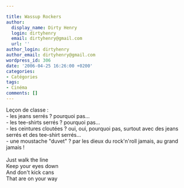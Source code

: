 ```yaml
---

title: Wassup Rockers
author:
  display_name: Dirty Henry
  login: dirtyhenry
  email: dirtyhenry@gmail.com
  url: ''
author_login: dirtyhenry
author_email: dirtyhenry@gmail.com
wordpress_id: 306
date: '2006-04-25 16:26:00 +0200'
categories:
- Catégories
tags:
- Cinéma
comments: []
---
```

Leçon de classe :<br />- les jeans serrés ? pourquoi pas...<br />- les tee-shirts serrés ? pourquoi pas...<br />- les ceintures cloutées ? oui, oui, pourquoi pas, surtout avec des jeans serrés et des tee-shirt serrés...<br />- une moustache "duvet" ? par les dieux du rock'n'roll jamais, au grand jamais !<br /><br />Just walk the line<br />Keep your eyes down<br />And don't kick cans<br />That are on your way
